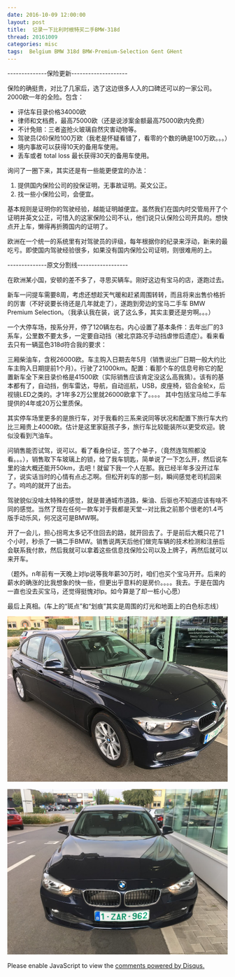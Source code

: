 ```yaml
---
date: 2016-10-09 12:00:00
layout: post
title: 	记录一下比利时根特买二手BMW-318d
thread: 20161009
categories: misc
tags:  Belgium BMW 318d BMW-Premium-Selection Gent GHent
---
```


--------------保险更新-------------------- 

保险的确挺贵，对比了几家后，选了这边很多人入的口碑还可以的一家公司。2000欧一年的全险。包含： 

- 评估车目录价格34000欧 
- 律师和文档费，最高75000欧（还是说涉案金额最高75000欧内免费） 
- 不计免赔：三者盗抢火玻璃自然灾害动物等。 
- 驾驶员(26)保险100万欧（我老是怀疑看错了，看零的个数的确是100万欧。。。） 
- 境内事故可以获得10天的备用车使用。 
- 丢车或者 total loss 最长获得30天的备用车使用。
  
询问了一圈下来，其实还是有一些能更便宜的办法： 

1. 提供国内保险公司的投保证明，无事故证明。英文公正。 
2. 找一些小保险公司，会便宜。 

基本规则是证明你的驾驶经验，越能证明越便宜。虽然我们在国内时交管局开了个证明并英文公正，可惜入的这家保险公司不认，他们说只认保险公司开具的。想快点开上车，懒得再折腾国内的证明了。 
  
欧洲在一个统一的系统里有对驾驶员的评级，每年根据你的纪录来浮动，新来的最吃亏。即使国内驾驶经验很多，如果没有国内保险公司证明，则很难用的上。 
  
--------------原文分割线------------------

在欧洲某小国，安顿的差不多了，寻思买辆车。刚好这边有宝马的店，遂跑过去。 
  
新车一问提车需要8周，考虑还想趁天气暖和赶紧周围转转，而且将来出售价格折的厉害（不好说要长待还是几年就走了），遂跑到旁边的宝马二手车 BMW Premium Selection。（我承认我在装，说了这么多，其实主要还是穷啊。。。） 
  
一个大停车场，按系分开，停了120辆左右。内心设置了基本条件：去年出厂的3系车，公里数不要太多，一定要自动挡（被北京路况手动挡虐惨后遗症）。看来看去只有一辆蓝色318d符合我的要求： 
  
三厢柴油车，含税26000欧。车主购入日期去年5月（销售说出厂日期一般大约比车主购入日期提前1个月）。行驶了21000km。配置：看那个车的信息号称它的配置新车全下来目录价格是41500欧（实际销售应该肯定没这么高我猜）。该有的基本都有了，自动挡，倒车雷达，导航，自动巡航，USB，皮座椅，铝合金轮x，后视镜LED之类的。才1年多2万公里就26000欧拿下了。。。。 其中包括宝马给二手车提供的4年或20万公里质保。 
  
其实停车场里更多的是旅行车，对于我看的三系来说同等状况和配置下旅行车大约比三厢贵上4000欧。估计是这里家庭孩子多，旅行车比较能装所以更受欢迎。貌似没看到汽油车。 
  
问销售能否试驾，说可以。看了看身份证，签了个单子，（竟然连驾照都没看。。。），销售取下车玻璃上的锁，给了我车钥匙，简单说了一下怎么开，然后说车里的油大概还能开50km，去吧！就留下我一个人在那。我已经半年多没开过车了，说实话当时的心情有点忐忑啊。但松开刹车的那一刻，瞬间感觉老司机回来了。呜呜的就开了出去。 
  
驾驶貌似没啥太特殊的感觉，就是普通城市道路，柴油、后驱也不知道应该有啥不同的感觉。当然了现在任何一款车对于我都是天堂--对比我之前那个很老的1.4丐版手动乐风，何况这可是BMW啊。 
  
开了一会儿，担心拐弯太多记不住回去的路，就开回去了。于是前后大概只花了1个小时，秒杀了一辆二手BMW。销售说两天后他们做完车辆的技术检测和注册后会联系我付款，然后我就可以拿着这些信息找保险公司以及上牌子，再然后就可以来开车。 
  
（题外。n年前有一天晚上对lp说等我年薪30万时，咱们也买个宝马开开。后来的薪水的确涨的比我想象的快一些，但更出乎意料的是房价。。。。我去。于是在国内一直也没去买宝马，还觉得挺愧对lp。如今算是了却一桩小心愿） 
  
最后上真相。(车上的“斑点”和“划痕”其实是周围的灯光和地面上的白色标志线） 

![](../media/belgium-bmw318d-side.png)

![](../media/belgium-bmw318d-front.png)

<div id="disqus_thread"></div>
<script type="text/javascript">
    /* * * CONFIGURATION VARIABLES: EDIT BEFORE PASTING INTO YOUR WEBPAGE * * */
    var disqus_shortname = 'jiaoxianjun'; // required: replace example with your forum shortname

    /* * * DON'T EDIT BELOW THIS LINE * * */
    (function() {
        var dsq = document.createElement('script'); dsq.type = 'text/javascript'; dsq.async = true;
        dsq.src = '//' + disqus_shortname + '.disqus.com/embed.js';
        (document.getElementsByTagName('head')[0] || document.getElementsByTagName('body')[0]).appendChild(dsq);
    })();
</script>
<noscript>Please enable JavaScript to view the <a href="http://disqus.com/?ref_noscript">comments powered by Disqus.</a></noscript>


<!-- Global site tag (gtag.js) - Google Analytics -->
<script async src="https://www.googletagmanager.com/gtag/js?id=G-01GGQ8JZW7"></script>
<script>
  window.dataLayer = window.dataLayer || [];
  function gtag(){dataLayer.push(arguments);}
  gtag('js', new Date());

  gtag('config', 'G-01GGQ8JZW7');
</script>
